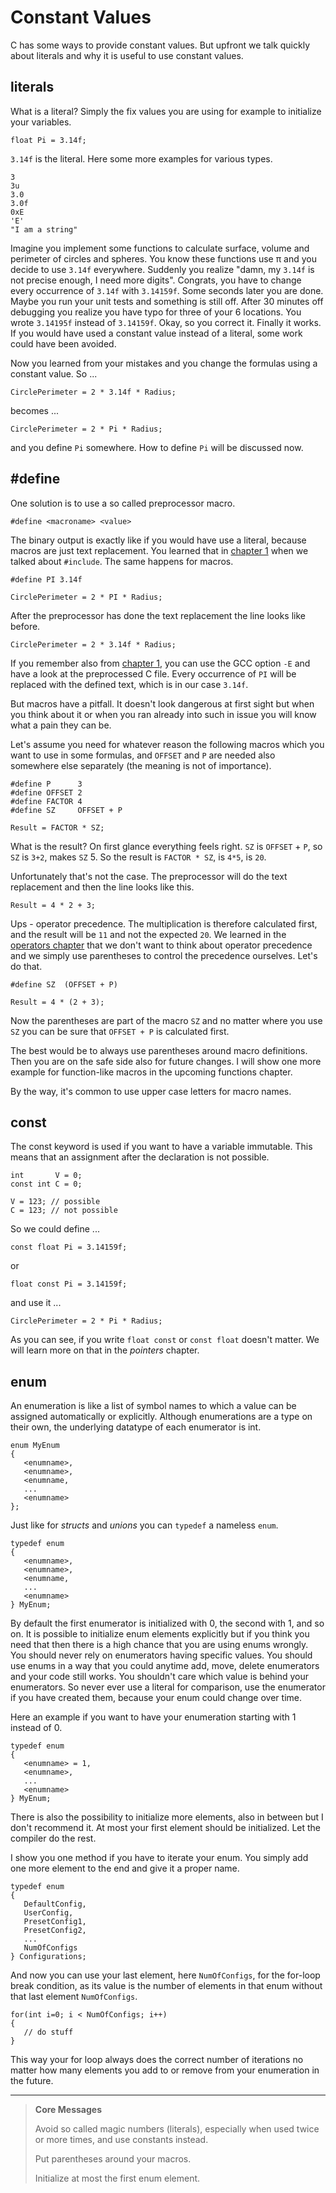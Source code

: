 
# Constant Values

C has some ways to provide constant values. But upfront we talk quickly about literals and why it is useful to use constant
values.

## literals

What is a literal? Simply the fix values you are using for example to initialize your variables. 

    float Pi = 3.14f;

`3.14f` is the literal. Here some more examples for various types. 

    3
    3u
    3.0
    3.0f
    0xE
    'E'
    "I am a string"

Imagine you implement some functions to calculate surface, volume and perimeter of circles and spheres. You know these
functions use π and you decide to use `3.14f` everywhere. Suddenly you realize "damn, my `3.14f` is not precise enough, I
need more digits". Congrats, you have to change every occurrence of `3.14f` with `3.14159f`. Some seconds later you are
done. Maybe you run your unit tests and something is still off. After 30 minutes off debugging you realize you have typo
for three of your 6 locations. You wrote `3.14195f` instead of `3.14159f`. Okay, so you correct it. Finally it works.
If you would have used a constant value instead of a literal, some work could have been avoided.

Now you learned from your mistakes and you change the formulas using a constant value. So ...

    CirclePerimeter = 2 * 3.14f * Radius;

becomes ...

    CirclePerimeter = 2 * Pi * Radius;

and you define `Pi` somewhere. How to define `Pi` will be discussed now.


## \#define

One solution is to use a so called preprocessor macro.

    #define <macroname> <value>

The binary output is exactly like if you would have use a literal, because macros are just text replacement. You learned
that in [chapter 1](../01_hello_world/README.md) when we talked about `#include`. The same happens for macros.

    #define PI 3.14f
    
    CirclePerimeter = 2 * PI * Radius;

After the preprocessor has done the text replacement the line looks like before.

    CirclePerimeter = 2 * 3.14f * Radius;

If you remember also from [chapter 1](../01_hello_world/README.md), you can use the GCC option `-E` and have a look at
the preprocessed C file. Every occurrence of `PI` will be replaced with the defined text, which is in our case `3.14f`.

But macros have a pitfall. It doesn't look dangerous at first sight but when you think about it or when you ran already
into such in issue you will know what a pain they can be. 

Let's assume you need for whatever reason the following macros which you want to use in some formulas, and `OFFSET` and `P`
are needed also somewhere else separately (the meaning is not of importance).

    #define P      3
    #define OFFSET 2
    #define FACTOR 4
    #define SZ     OFFSET + P

    Result = FACTOR * SZ;

What is the result? On first glance everything feels right.
`SZ` is `OFFSET` + `P`, so `SZ` is `3+2`, makes `SZ` 5. So the result is `FACTOR * SZ`, is `4*5`, is `20`.

Unfortunately that's not the case. The preprocessor will do the text replacement and then the line looks like this. 

    Result = 4 * 2 + 3;

Ups - operator precedence. The multiplication is therefore calculated first, and the result will be `11` and not the
expected `20`. We learned in the [operators chapter](../04_operators/README.md) that we don't want to think about
operator precedence and we simply use parentheses to control the precedence ourselves. Let's do that.

    #define SZ  (OFFSET + P)

    Result = 4 * (2 + 3);

Now the parentheses are part of the macro `SZ` and no matter where you use `SZ` you can be sure that `OFFSET + P` is calculated first. 

The best would be to always use parentheses around macro definitions. Then you are on the safe side also for future
changes. I will show one more example for function-like macros in the upcoming functions chapter. 

By the way, it's common to use upper case letters for macro names. 


## const

The const keyword is used if you want to have a variable immutable. This means that an assignment after the declaration is not possible. 

    int       V = 0;
    const int C = 0;

    V = 123; // possible
    C = 123; // not possible

So we could define ...

    const float Pi = 3.14159f;

or 

    float const Pi = 3.14159f;

and use it ...

    CirclePerimeter = 2 * Pi * Radius;

As you can see, if you write `float const` or `const float` doesn't matter. We will learn more on that in the *pointers* chapter.


## enum

An enumeration is like a list of symbol names to which a value can be assigned automatically or explicitly. Although
enumerations are a type on their own, the underlying datatype of each enumerator is int. 

    enum MyEnum
    {
       <enumname>,
       <enumname>,
       <enumname,
       ...
       <enumname>
    };

Just like for *structs* and *unions* you can `typedef` a nameless `enum`. 

    typedef enum
    {
       <enumname>,
       <enumname>,
       <enumname,
       ...
       <enumname>
    } MyEnum;

By default the first enumerator is initialized with 0, the second with 1, and so on. It is possible to initialize enum
elements explicitly but if you think you need that then there is a high chance that you are using enums wrongly. You
should never rely on enumerators having specific values. You should use enums in a way that you could anytime add, move,
delete enumerators and your code still works. You shouldn't care which value is behind your enumerators. So never ever
use a literal for comparison, use the enumerator if you have created them, because your enum could change over time.

Here an example if you want to have your enumeration starting with 1 instead of 0.

    typedef enum
    {
       <enumname> = 1,
       <enumname>,
       ...
       <enumname>
    } MyEnum;

There is also the possibility to initialize more elements, also in between but I don't recommend it. At most your first
element should be initialized. Let the compiler do the rest.

I show you one method if you have to iterate your enum. You simply add one more element to the end and give it a proper name.

    typedef enum
    {
       DefaultConfig,
       UserConfig,
       PresetConfig1,
       PresetConfig2,
       ...
       NumOfConfigs
    } Configurations;

And now you can use your last element, here `NumOfConfigs`, for the for-loop break condition, as its value is the number
of elements in that enum without that last element `NumOfConfigs`.

    for(int i=0; i < NumOfConfigs; i++)
    {
       // do stuff
    }

This way your for loop always does the correct number of iterations no matter how many elements you add to or remove
from your enumeration in the future.

---

> **Core Messages**
>
> Avoid so called magic numbers (literals), especially when used twice or more times, and use constants instead.
>
> Put parentheses around your macros.
>
> Initialize at most the first enum element.

